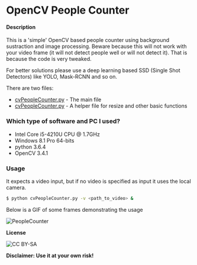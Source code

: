 # OpenCV People Counter

#### Description

This is a 'simple' OpenCV based people counter using background sustraction and image processing.
Beware because this will not work with your video frame (it will not detect people well or will not detect it).  That is because the code is very tweaked. 

For better solutions please use a deep learning based SSD (Single Shot Detectors) like YOLO, Mask-RCNN and so on.

There are two files:
 - [cvPeopleCounter.py](https://github.com/issaiass/OpenCVPeopleCounter/tree/master/imgproc/cvPeopleCounter.py) - The main file
 - [cvPeopleCounter.py](https://github.com/issaiass/OpenCVPeopleCounter/tree/master/imgproc/imutils.py) - A helper file for resize and other basic functions

### Which type of software and PC I used?

* Intel Core i5-4210U CPU @ 1.7GHz 
* Windows 8.1 Pro 64-bits
* python 3.6.4
* OpenCV 3.4.1

### Usage

It expects a video input, but if no video is specified as input it uses the local camera.

```sh
$ python cvPeopleCounter.py -v <path_to_video> &
```

Below is a GIF of some frames demonstrating the usage 

![PeopleCounter](https://github.com/issaiass/OpenCVPeopleCounter/blob/master/imgs/peoplecounter.gif)

**License**

![CC BY-SA](https://mirrors.creativecommons.org/presskit/buttons/88x31/svg/by-sa.svg)

**Disclaimer:  Use it at your own risk!**
